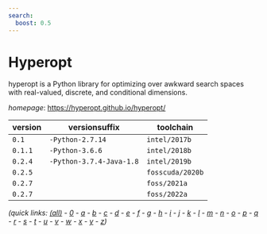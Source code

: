 ```yaml
---
search:
  boost: 0.5
---
```

# Hyperopt

hyperopt is a Python library for optimizing over awkward search spaces with real-valued,  discrete, and conditional dimensions.

*homepage*: <https://hyperopt.github.io/hyperopt/>

version | versionsuffix | toolchain
--------|---------------|----------
``0.1`` | ``-Python-2.7.14`` | ``intel/2017b``
``0.1.1`` | ``-Python-3.6.6`` | ``intel/2018b``
``0.2.4`` | ``-Python-3.7.4-Java-1.8`` | ``intel/2019b``
``0.2.5`` |  | ``fosscuda/2020b``
``0.2.7`` |  | ``foss/2021a``
``0.2.7`` |  | ``foss/2022a``


*(quick links: [(all)](../index.md) - [0](../0/index.md) - [a](../a/index.md) - [b](../b/index.md) - [c](../c/index.md) - [d](../d/index.md) - [e](../e/index.md) - [f](../f/index.md) - [g](../g/index.md) - [h](../h/index.md) - [i](../i/index.md) - [j](../j/index.md) - [k](../k/index.md) - [l](../l/index.md) - [m](../m/index.md) - [n](../n/index.md) - [o](../o/index.md) - [p](../p/index.md) - [q](../q/index.md) - [r](../r/index.md) - [s](../s/index.md) - [t](../t/index.md) - [u](../u/index.md) - [v](../v/index.md) - [w](../w/index.md) - [x](../x/index.md) - [y](../y/index.md) - [z](../z/index.md))*

